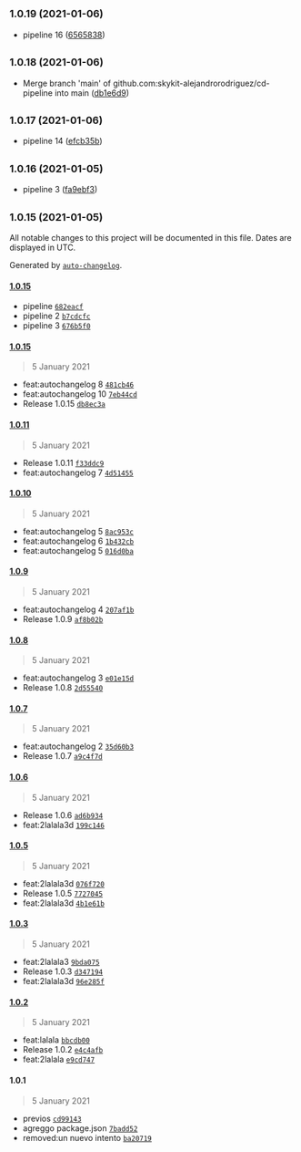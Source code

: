 ## <small>1.0.19 (2021-01-06)</small>

* pipeline 16 ([6565838](https://github.com/skykit-alejandrorodriguez/cd-pipeline/commit/6565838))

## <small>1.0.18 (2021-01-06)</small>

* Merge branch 'main' of github.com:skykit-alejandrorodriguez/cd-pipeline into main ([db1e6d9](https://github.com/skykit-alejandrorodriguez/cd-pipeline/commit/db1e6d9))

## <small>1.0.17 (2021-01-06)</small>

* pipeline 14 ([efcb35b](https://github.com/skykit-alejandrorodriguez/cd-pipeline/commit/efcb35b))

## <small>1.0.16 (2021-01-05)</small>

* pipeline 3 ([fa9ebf3](https://github.com/skykit-alejandrorodriguez/cd-pipeline/commit/fa9ebf3))

## <small>1.0.15 (2021-01-05)</small>

All notable changes to this project will be documented in this file. Dates are displayed in UTC.

Generated by [`auto-changelog`](https://github.com/CookPete/auto-changelog).

#### [1.0.15](https://github.com/skykit-alejandrorodriguez/cd-pipeline/compare/1.0.15...1.0.15)

- pipeline [`682eacf`](https://github.com/skykit-alejandrorodriguez/cd-pipeline/commit/682eacf751df6d5741c5c0f80284da846fba6bd2)
- pipeline 2 [`b7cdcfc`](https://github.com/skykit-alejandrorodriguez/cd-pipeline/commit/b7cdcfc48129f8fa501fe87c93d642dec8793c89)
- pipeline 3 [`676b5f0`](https://github.com/skykit-alejandrorodriguez/cd-pipeline/commit/676b5f0c28cdccd13d99c61f868fbfa886b47f87)

#### [1.0.15](https://github.com/skykit-alejandrorodriguez/cd-pipeline/compare/1.0.11...1.0.15)

> 5 January 2021

- feat:autochangelog 8 [`481cb46`](https://github.com/skykit-alejandrorodriguez/cd-pipeline/commit/481cb46936446f2f9dfbd8a82aec1dd653409a86)
- feat:autochangelog 10 [`7eb44cd`](https://github.com/skykit-alejandrorodriguez/cd-pipeline/commit/7eb44cd25287f423e859ad276c4b48c0a44c7d9b)
- Release 1.0.15 [`db8ec3a`](https://github.com/skykit-alejandrorodriguez/cd-pipeline/commit/db8ec3aaadd86b188725b37efffed8232acc1603)

#### [1.0.11](https://github.com/skykit-alejandrorodriguez/cd-pipeline/compare/1.0.10...1.0.11)

> 5 January 2021

- Release 1.0.11 [`f33ddc9`](https://github.com/skykit-alejandrorodriguez/cd-pipeline/commit/f33ddc9d08953c2a0e617a8fc684ab2f204fb585)
- feat:autochangelog 7 [`4d51455`](https://github.com/skykit-alejandrorodriguez/cd-pipeline/commit/4d514551a9695c43e71835e146b04198d4240c44)

#### [1.0.10](https://github.com/skykit-alejandrorodriguez/cd-pipeline/compare/1.0.9...1.0.10)

> 5 January 2021

- feat:autochangelog 5 [`8ac953c`](https://github.com/skykit-alejandrorodriguez/cd-pipeline/commit/8ac953c38214c2267d29b14f0db92580b65ba1ba)
- feat:autochangelog 6 [`1b432cb`](https://github.com/skykit-alejandrorodriguez/cd-pipeline/commit/1b432cba50dd6766605249df01ad9920ed1f0bf8)
- feat:autochangelog 5 [`016d0ba`](https://github.com/skykit-alejandrorodriguez/cd-pipeline/commit/016d0ba20a8c9a0e8b557c387c6c307c8df6eedb)

#### [1.0.9](https://github.com/skykit-alejandrorodriguez/cd-pipeline/compare/1.0.8...1.0.9)

> 5 January 2021

- feat:autochangelog 4 [`207af1b`](https://github.com/skykit-alejandrorodriguez/cd-pipeline/commit/207af1b3dcbb783c379acdd7a59298e7ea29780d)
- Release 1.0.9 [`af8b02b`](https://github.com/skykit-alejandrorodriguez/cd-pipeline/commit/af8b02b432c5fa0a7b3f9dfc81299db17f89a00d)

#### [1.0.8](https://github.com/skykit-alejandrorodriguez/cd-pipeline/compare/1.0.7...1.0.8)

> 5 January 2021

- feat:autochangelog 3 [`e01e15d`](https://github.com/skykit-alejandrorodriguez/cd-pipeline/commit/e01e15db1b358cd9e4c54712141d08d34342c51a)
- Release 1.0.8 [`2d55540`](https://github.com/skykit-alejandrorodriguez/cd-pipeline/commit/2d555402da05766853f9a00c50719568273721d1)

#### [1.0.7](https://github.com/skykit-alejandrorodriguez/cd-pipeline/compare/1.0.6...1.0.7)

> 5 January 2021

- feat:autochangelog 2 [`35d60b3`](https://github.com/skykit-alejandrorodriguez/cd-pipeline/commit/35d60b35f9d9bd52c91365ce1cebe96cb3373563)
- Release 1.0.7 [`a9c4f7d`](https://github.com/skykit-alejandrorodriguez/cd-pipeline/commit/a9c4f7dc670561c214e6b0affcab77ea229cc863)

#### [1.0.6](https://github.com/skykit-alejandrorodriguez/cd-pipeline/compare/1.0.5...1.0.6)

> 5 January 2021

- Release 1.0.6 [`ad6b934`](https://github.com/skykit-alejandrorodriguez/cd-pipeline/commit/ad6b934e0615ecc95bf6f519f424fefe2d9db0ba)
- feat:2lalala3d [`199c146`](https://github.com/skykit-alejandrorodriguez/cd-pipeline/commit/199c1464686ca670c633b39b211711ca13c37720)

#### [1.0.5](https://github.com/skykit-alejandrorodriguez/cd-pipeline/compare/1.0.3...1.0.5)

> 5 January 2021

- feat:2lalala3d [`076f720`](https://github.com/skykit-alejandrorodriguez/cd-pipeline/commit/076f7209cd2a42f537b9260596157373a3464b0b)
- Release 1.0.5 [`7727045`](https://github.com/skykit-alejandrorodriguez/cd-pipeline/commit/77270452565faa2c6fb61561969df60aea682c59)
- feat:2lalala3d [`4b1e61b`](https://github.com/skykit-alejandrorodriguez/cd-pipeline/commit/4b1e61b549da06e1577d3aa36a93d92184e444cf)

#### [1.0.3](https://github.com/skykit-alejandrorodriguez/cd-pipeline/compare/1.0.2...1.0.3)

> 5 January 2021

- feat:2lalala3 [`9bda075`](https://github.com/skykit-alejandrorodriguez/cd-pipeline/commit/9bda075fc7e530f7fe51a509b4b9404660edf063)
- Release 1.0.3 [`d347194`](https://github.com/skykit-alejandrorodriguez/cd-pipeline/commit/d3471947a5a7b0ec4324f7a790ef6ff87b045bdd)
- feat:2lalala3d [`96e285f`](https://github.com/skykit-alejandrorodriguez/cd-pipeline/commit/96e285fe6897945b42db53334bb7277cf1194a15)

#### [1.0.2](https://github.com/skykit-alejandrorodriguez/cd-pipeline/compare/1.0.1...1.0.2)

> 5 January 2021

- feat:lalala [`bbcdb00`](https://github.com/skykit-alejandrorodriguez/cd-pipeline/commit/bbcdb00043c8d8dea49962bface074162d3b346f)
- Release 1.0.2 [`e4c4afb`](https://github.com/skykit-alejandrorodriguez/cd-pipeline/commit/e4c4afba4f9ceab8501f156064fccf9a4c5e1e33)
- feat:2lalala [`e9cd747`](https://github.com/skykit-alejandrorodriguez/cd-pipeline/commit/e9cd7475c8c27bdc22d0791c20dcb95fb238b8db)

#### 1.0.1

> 5 January 2021

- previos [`cd99143`](https://github.com/skykit-alejandrorodriguez/cd-pipeline/commit/cd99143209ffd3a80c890c526345d943a00872bf)
- agreggo package.json [`7badd52`](https://github.com/skykit-alejandrorodriguez/cd-pipeline/commit/7badd52839bd32464596b37c31b3618c6e57004a)
- removed:un nuevo intento [`ba20719`](https://github.com/skykit-alejandrorodriguez/cd-pipeline/commit/ba207197249bcd155f88483f26f77ec202208a9e)
